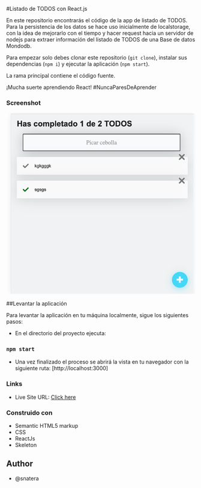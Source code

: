 #Listado de TODOS con React.js

En este repositorio encontrarás el código de la app de listado de TODOS. Para la persistencia de los datos se hace uso inicialmente de localstorage, con la idea de mejorarlo con el tiempo y hacer request hacia un servidor de nodejs para extraer información del listado de TODOS de una Base de datos Mondodb.

Para empezar solo debes clonar este repositorio (`git clone`), instalar sus dependencias (`npm i`) y ejecutar la aplicación (`npm start`).

La rama principal contiene el código fuente.

¡Mucha suerte aprendiendo React! #NuncaParesDeAprender
### Screenshot

![](./todo.png)

##Levantar la aplicación

Para levantar la aplicación en tu máquina localmente, sigue los siguientes pasos:

- En el directorio del proyecto ejecuta:

### `npm start`

- Una vez finalizado el proceso se abrirá la vista en tu navegador con la siguiente ruta:
 [http://localhost:3000]

### Links

- Live Site URL: [Click here](https://65c2e4eb5cd9d51b594e94c9--strong-pixie-c1bcb6.netlify.app/)


### Construido con

- Semantic HTML5 markup
- CSS 
- ReactJs
- Skeleton


## Author

- @snatera